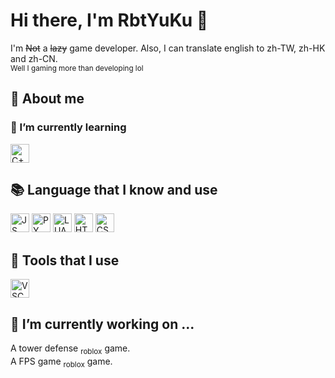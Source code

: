 # Hi there, I'm RbtYuKu  👋

I'm ~~Not~~ a ~~lazy~~ game developer. Also, I can translate english to zh-TW, zh-HK and zh-CN.<br>
<sub>Well I gaming more than developing lol</sub>

## 💬 About me
### 🌱 I’m currently learning
<p>
<img alt="C++" width="30px" src="https://cdn.jsdelivr.net/gh/devicons/devicon/icons/cplusplus/cplusplus-original.svg" />
</p>

## 📚 Language that I know and use
<p>
<img alt="JS" width="30px" src="https://cdn.jsdelivr.net/gh/devicons/devicon/icons/javascript/javascript-original.svg" />
<img alt="PY" width="30px" src="https://cdn.jsdelivr.net/gh/devicons/devicon/icons/python/python-original.svg" />
<img alt="LUA" width="30px" src="https://cdn.jsdelivr.net/gh/devicons/devicon/icons/lua/lua-original-wordmark.svg" />
<img alt="HTML5" width="30px" src="https://cdn.jsdelivr.net/gh/devicons/devicon/icons/html5/html5-plain-wordmark.svg" />
<img alt="CSS" width="30px" src="https://cdn.jsdelivr.net/gh/devicons/devicon/icons/css3/css3-plain-wordmark.svg" />
</p>

## 🔧 Tools that I use
<p>
<img alt="VSC" width="30px" src="https://cdn.jsdelivr.net/gh/devicons/devicon/icons/vscode/vscode-original.svg" />
</p>

## 🔭 I’m currently working on ...
A tower defense <sub>roblox</sub> game.<br>
A FPS game <sub>roblox</sub> game.

<!--
**RabbitYuKu/RabbitYuKu** is a ✨ _special_ ✨ repository because its `README.md` (this file) appears on your GitHub profile.

Here are some ideas to get you started:

- 🔭 I’m currently working on ...
- 🌱 I’m currently learning ...
- 👯 I’m looking to collaborate on ...
- 🤔 I’m looking for help with ...
- 💬 Ask me about ...
- 📫 How to reach me: ...
- 😄 Pronouns: ...
- ⚡ Fun fact: ...
-->
